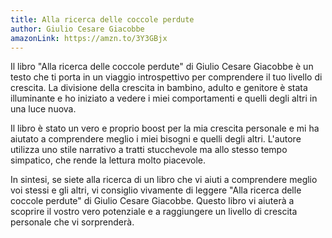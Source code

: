 ```yaml
---
title: Alla ricerca delle coccole perdute 
author: Giulio Cesare Giacobbe
amazonLink: https://amzn.to/3Y3GBjx
---
```

Il libro "Alla ricerca delle coccole perdute" di Giulio Cesare Giacobbe è un testo che ti porta in un viaggio introspettivo per comprendere il tuo livello di crescita. La divisione della crescita in bambino, adulto e genitore è stata illuminante e ho iniziato a vedere i miei comportamenti e quelli degli altri in una luce nuova.

Il libro è stato un vero e proprio boost per la mia crescita personale e mi ha aiutato a comprendere meglio i miei bisogni e quelli degli altri. L'autore utilizza uno stile narrativo a tratti stucchevole ma allo stesso tempo simpatico, che rende la lettura molto piacevole.

In sintesi, se siete alla ricerca di un libro che vi aiuti a comprendere meglio voi stessi e gli altri, vi consiglio vivamente di leggere "Alla ricerca delle coccole perdute" di Giulio Cesare Giacobbe. Questo libro vi aiuterà a scoprire il vostro vero potenziale e a raggiungere un livello di crescita personale che vi sorprenderà.
